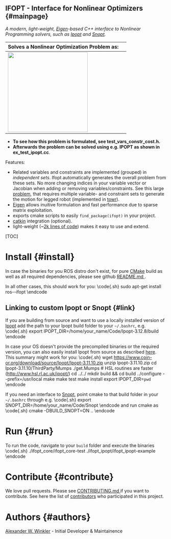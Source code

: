 IFOPT - Interface for Nonlinear Optimizers {#mainpage}
---------------------

*A modern, light-weight, [Eigen]-based C++ interface to Nonlinear Programming solvers, such as [Ipopt] and [Snopt].* 

|Solves a Nonlinear Optimization Problem as: ||
| -------|------ |
|<img src="../figures/example_nlp.png" width="250px"/> | |

* **To see how this problem is formulated, see test_vars_constr_cost.h.** 
* **Afterwards the problem can be solved using e.g. IPOPT as shown in ex_test_ipopt.cc**.

Features:
* Related variables and constraints are implemented (grouped) in *independent sets*. Ifopt automatically generates the overall problem from these sets. No more changing indices in your variable vector or Jacobian when adding or removing variables/constraints. See this large [problem](https://i.imgur.com/4yhohZF.png), that requires multiple variable- and constraint sets to generate the motion for legged robot (implemented in [towr]).
* [Eigen] allows inuitive formulation and fast performance due to sparse matrix exploitation.  
* exports cmake scripts to easily `find_package(ifopt)` in your project.  
* [catkin] integration (optional).  
* light-weight (~[2k lines of code](https://i.imgur.com/NCPJsSw.png)) makes it easy to use and extend.  


[TOC]

Install {#install}
========================
In case the binaries for you ROS distro don't exist, for pure [CMake] build
as well as all required dependencies, please see
github 
<a href="https://github.com/ethz-adrl/ifopt/blob/master/README.md">
README.md
</a>.

In all other cases, this should work for you:
\code{.sh}
sudo apt-get install ros-<ros-distro>-ifopt
\endcode

Linking to custom Ipopt or Snopt {#link}
---------------------------
If you are building from source and want to use a locally installed version of [Ipopt] add the path to your
Ipopt build folder to your `~/.bashrc`, e.g.
\code{.sh}
export IPOPT_DIR=/home/your_name/Code/Ipopt-3.12.8/build
\endcode

In case your OS doesn't provide the precompiled binaries or the required version,
you can also easily install Ipopt from source as described [here](https://www.coin-or.org/Ipopt/documentation/node14.html). This summary might work for you:
\code{.sh}
wget https://www.coin-or.org/download/source/Ipopt/Ipopt-3.11.10.zip
unzip Ipopt-3.11.10.zip
cd Ipopt-3.11.10/ThirdParty/Mumps
./get.Mumps  # HSL routines are faster (http://www.hsl.rl.ac.uk/ipopt/)
cd ../../
mkdir build && cd build
../configure --prefix=/usr/local
make
make test
make install
export IPOPT_DIR=`pwd`
\endcode

If you need an interface to [Snopt], point cmake to that build folder in your `~/.bashrc` through e.g.
\code{.sh}
export SNOPT_DIR=/home/your_name/Code/Snopt
\endcode
and run cmake as 
\code{.sh}
cmake -DBUILD_SNOPT=ON ..
\endcode



Run {#run}
=========================
To run the code, navigate to your `build` folder and execute the binaries
\code{.sh}
./ifopt_core/ifopt_core-test
./ifopt_ipopt/ifopt_ipopt-example
\endcode



Contribute {#contribute}
==========================
We love pull requests. Please see 
<a href="https://github.com/ethz-adrl/ifopt/blob/master/CONTRIBUTING.md">
CONTRIBUTING.md
</a> if you want to contribute.
See here the list of 
[contributors](https://github.com/ethz-adrl/ifopt/graphs/contributors) 
who participated in this project.
 

Authors {#authors}
=======================
[Alexander W. Winkler](http://awinkler.me) - Initial Developer & Maintainence


[ROS]: http://www.ros.org
[xpp]: http://wiki.ros.org/xpp
[catkin]: http://wiki.ros.org/catkin
[Eigen]: http://eigen.tuxfamily.org
[CMake]: https://cmake.org/cmake/help/v3.0/
[Ipopt]: https://projects.coin-or.org/Ipopt
[Snopt]: http://ampl.com/products/solvers/solvers-we-sell/snopt/
[towr]: https://github.com/ethz-adrl/towr


